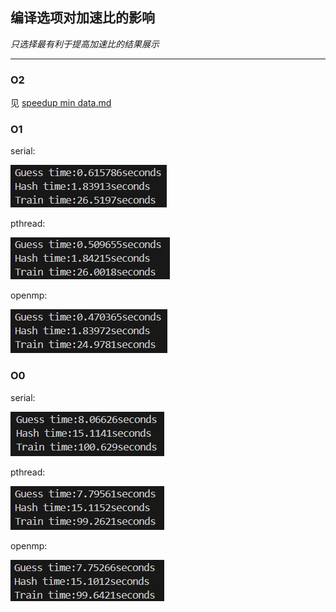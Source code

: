 ## 编译选项对加速比的影响
*只选择最有利于提高加速比的结果展示*
***
### O2

见 [speedup min data.md](https://github.com/bugp3ssy666/parallel_lab_0974/tree/main/%5BPROJECT%5D%20PCFG%20Password%20Guessing/data%20repo/guessing%20min%20data/speedup%20min%20data.md)

### O1

serial:

![d40dfd0fcf9a807714374b223b9454c0.png](./_resources/d40dfd0fcf9a807714374b223b9454c0.png)

pthread:

![1a47407824843d9cd8b767f9f25506f4.png](./_resources/1a47407824843d9cd8b767f9f25506f4.png)

openmp:

![724185485fd741328d78f7417b275d2d.png](./_resources/724185485fd741328d78f7417b275d2d.png)

### O0

serial:

![c59aa9279eafc245f49d477087a06a32.png](./_resources/c59aa9279eafc245f49d477087a06a32.png)

pthread:

![a66bd5b1831173b631dbeb43cc681f34.png](./_resources/a66bd5b1831173b631dbeb43cc681f34.png)

openmp:

![d98103493762d8c7c2070f969c55b74f.png](./_resources/d98103493762d8c7c2070f969c55b74f.png)
